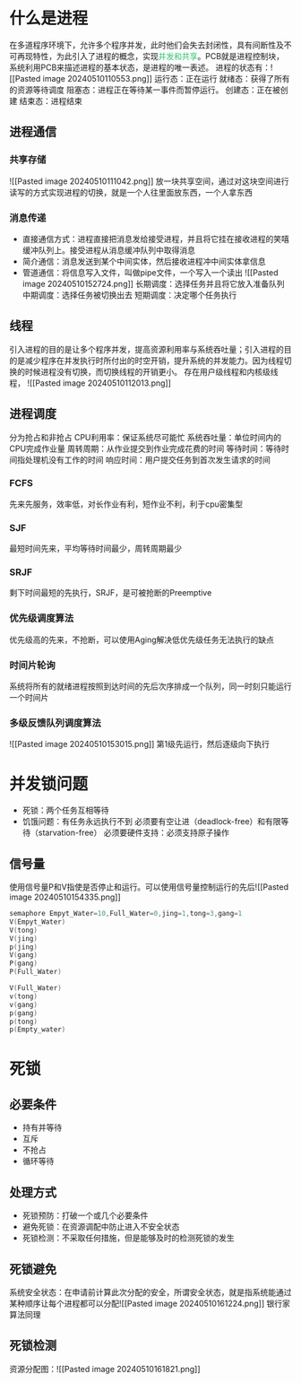 # 什么是进程
在多道程序环境下，允许多个程序并发，此时他们会失去封闭性，具有间断性及不可再现特性，为此引入了进程的概念，实现<font color="#2DC26B">并发和共享</font>。PCB就是进程控制块，系统利用PCB来描述进程的基本状态，是进程的唯一表述。
进程的状态有：![[Pasted image 20240510110553.png]]
运行态：正在运行
就绪态：获得了所有的资源等待调度
阻塞态：进程正在等待某一事件而暂停运行。
创建态：正在被创建
结束态：进程结束

## 进程通信
### 共享存储
![[Pasted image 20240510111042.png]]
放一块共享空间，通过对这块空间进行读写的方式实现进程的切换，就是一个人往里面放东西，一个人拿东西
### 消息传递
- 直接通信方式：进程直接把消息发给接受进程，并且将它挂在接收进程的笑嘻缓冲队列上。接受进程从消息缓冲队列中取得消息
- 简介通信：消息发送到某个中间实体，然后接收进程冲中间实体拿信息
- 管道通信：将信息写入文件，叫做pipe文件，一个写入一个读出
![[Pasted image 20240510152724.png]]
长期调度：选择任务并且将它放入准备队列
中期调度：选择任务被切换出去
短期调度：决定哪个任务执行
## 线程
引入进程的目的是让多个程序并发，提高资源利用率与系统吞吐量；引入进程的目的是减少程序在并发执行时所付出的时空开销，提升系统的并发能力。因为线程切换的时候进程没有切换，而切换线程的开销更小。
存在用户级线程和内核级线程，
![[Pasted image 20240510112013.png]]
## 进程调度
分为抢占和非抢占
CPU利用率：保证系统尽可能忙
系统吞吐量：单位时间内的CPU完成作业量
周转周期：从作业提交到作业完成花费的时间
等待时间：等待时间指处理机没有工作的时间
响应时间：用户提交任务到首次发生请求的时间
### FCFS
先来先服务，效率低，对长作业有利，短作业不利，利于cpu密集型
### SJF
最短时间先来，平均等待时间最少，周转周期最少
### SRJF
剩下时间最短的先执行，SRJF，是可被抢断的Preemptive
### 优先级调度算法
优先级高的先来，不抢断，可以使用Aging解决低优先级任务无法执行的缺点
### 时间片轮询
系统将所有的就绪进程按照到达时间的先后次序排成一个队列，同一时刻只能运行一个时间片
### 多级反馈队列调度算法
![[Pasted image 20240510153015.png]]
第1级先运行，然后逐级向下执行
# 并发锁问题
- 死锁：两个任务互相等待
- 饥饿问题：有任务永远执行不到
必须要有空让进（deadlock-free）和有限等待（starvation-free）
必须要硬件支持：必须支持原子操作
## 信号量
使用信号量P和V指使是否停止和运行。可以使用信号量控制运行的先后![[Pasted image 20240510154335.png]]
```c++
semaphore Empyt_Water=10,Full_Water=0,jing=1,tong=3,gang=1
V(Empyt_Water)
V(tong)
V(jing)
p(jing)
V(gang)
P(gang)
P(Full_Water)

V(Full_Water)
v(tong)
v(gang)
p(gang)
p(tong)
p(Empty_water)
```
# 死锁
## 必要条件
- 持有并等待
- 互斥
- 不抢占
- 循环等待
## 处理方式
- 死锁预防：打破一个或几个必要条件
- 避免死锁：在资源调配中防止进入不安全状态
- 死锁检测：不采取任何措施，但是能够及时的检测死锁的发生
## 死锁避免
系统安全状态：在申请前计算此次分配的安全，所谓安全状态，就是指系统能通过某种顺序让每个进程都可以分配![[Pasted image 20240510161224.png]]
银行家算法同理
## 死锁检测
资源分配图：![[Pasted image 20240510161821.png]]
